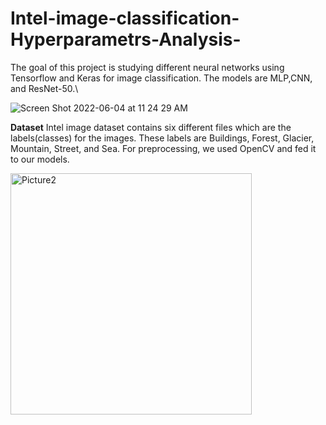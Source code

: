 # Intel-image-classification-Hyperparametrs-Analysis-
The goal of this project is studying different neural networks using Tensorflow and Keras for image classification. The models are MLP,CNN, and ResNet-50.\\

![Screen Shot 2022-06-04 at 11 24 29 AM](https://user-images.githubusercontent.com/70451567/172011809-e823dd88-9495-416d-a4d0-25ff190ea56d.png)


**Dataset**
Intel image dataset contains six different files which are the labels(classes) for the images. These labels are Buildings, Forest, Glacier, Mountain, Street, and Sea. For preprocessing, we used OpenCV and fed it to our models. 

<img width="386" alt="Picture2" src="https://user-images.githubusercontent.com/70451567/172011473-4964adc9-0142-4926-8228-23f32ec35009.png">
